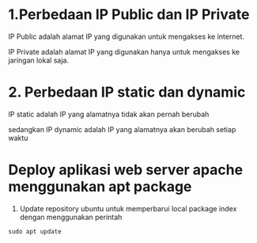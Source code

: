 # 1.Perbedaan IP Public dan IP Private

IP Public adalah alamat IP yang digunakan untuk
mengakses ke internet.

IP Private adalah alamat IP yang digunakan hanya
untuk mengakses ke jaringan lokal saja.

# 2. Perbedaan IP static dan dynamic

IP static adalah IP yang alamatnya tidak akan pernah berubah

sedangkan IP dynamic adalah IP yang alamatnya akan berubah setiap waktu

# Deploy aplikasi web server apache menggunakan apt package

1. Update repository ubuntu untuk memperbarui local package index dengan menggunakan perintah
```
sudo apt update
```
